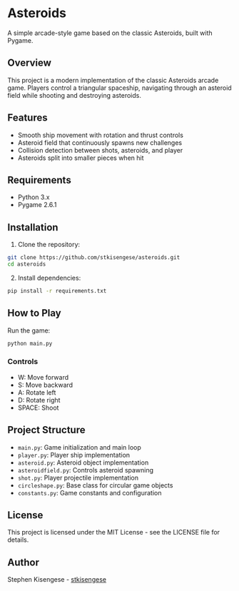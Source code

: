 # Asteroids

A simple arcade-style game based on the classic Asteroids, built with Pygame.

## Overview

This project is a modern implementation of the classic Asteroids arcade game. Players control a triangular spaceship, navigating through an asteroid field while shooting and destroying asteroids.

## Features

- Smooth ship movement with rotation and thrust controls
- Asteroid field that continuously spawns new challenges
- Collision detection between shots, asteroids, and player
- Asteroids split into smaller pieces when hit

## Requirements

- Python 3.x
- Pygame 2.6.1

## Installation

1. Clone the repository:
```bash
git clone https://github.com/stkisengese/asteroids.git
cd asteroids
```

2. Install dependencies:
```bash
pip install -r requirements.txt
```

## How to Play

Run the game:
```bash
python main.py
```

### Controls
- W: Move forward
- S: Move backward
- A: Rotate left
- D: Rotate right
- SPACE: Shoot

## Project Structure

- `main.py`: Game initialization and main loop
- `player.py`: Player ship implementation
- `asteroid.py`: Asteroid object implementation
- `asteroidfield.py`: Controls asteroid spawning
- `shot.py`: Player projectile implementation
- `circleshape.py`: Base class for circular game objects
- `constants.py`: Game constants and configuration

## License

This project is licensed under the MIT License - see the LICENSE file for details.

## Author

Stephen Kisengese - [stkisengese](https://github.com/stkisengese)
